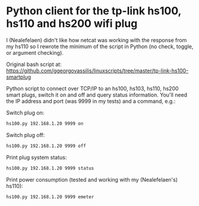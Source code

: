 Python client for the tp-link hs100, hs110 and hs200 wifi plug
============

I (Nealefelaen) didn't like how netcat was working with the response from my hs110 so I rewrote the minimum of the script in Python (no check, toggle, or argument checking).

Original bash script at: https://github.com/ggeorgovassilis/linuxscripts/tree/master/tp-link-hs100-smartplug

Python script to connect over TCP/IP to an hs100, hs103, hs110, hs200 smart plugs, switch it on and off and query status information. You'll need the IP address and port (was 9999 in my tests) and a command, e.g.:

Switch plug on:
```sh
hs100.py 192.168.1.20 9999 on
```

Switch plug off:
```sh
hs100.py 192.168.1.20 9999 off
```

Print plug system status:
```sh
hs100.py 192.168.1.20 9999 status
```

Print power consumption (tested and working with my (Nealefelaen's) hs110):
```sh
hs100.py 192.168.1.20 9999 emeter
